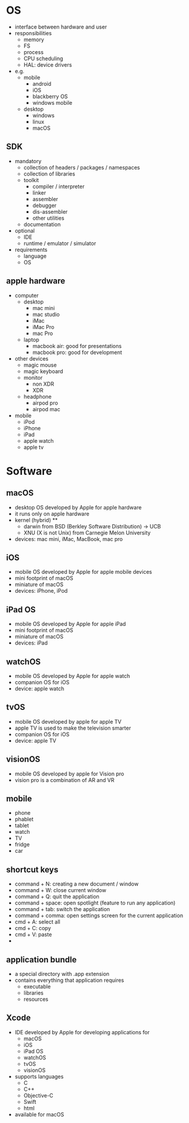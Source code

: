 # OS

- interface between hardware and user
- responsibilities
  - memory
  - FS
  - process
  - CPU scheduling
  - HAL: device drivers
- e.g.
  - mobile
    - android
    - iOS
    - blackberry OS
    - windows mobile
  - desktop
    - windows
    - linux
    - macOS

## SDK

- mandatory
  - collection of headers / packages / namespaces
  - collection of libraries
  - toolkit
    - compiler / interpreter
    - linker
    - assembler
    - debugger
    - dis-assembler
    - other utilities
  - documentation
- optional
  - IDE
  - runtime / emulator / simulator
- requirements
  - language
  - OS

## apple hardware

- computer
  - desktop
    - mac mini
    - mac studio
    - iMac
    - iMac Pro
    - mac Pro
  - laptop
    - macbook air: good for presentations
    - macbook pro: good for development
- other devices
  - magic mouse
  - magic keyboard
  - monitor
    - non XDR
    - XDR
  - headphone
    - airpod pro
    - airpod mac
- mobile
  - iPod
  - iPhone
  - iPad
  - apple watch
  - apple tv

# Software

## macOS

- desktop OS developed by Apple for apple hardware
- it runs only on apple hardware
- kernel (hybrid) \*\*
  - darwin from BSD (Berkley Software Distribution) -> UCB
  - XNU (X is not Unix) from Carnegie Melon University
- devices: mac mini, iMac, MacBook, mac pro

## iOS

- mobile OS developed by Apple for apple mobile devices
- mini footprint of macOS
- miniature of macOS
- devices: iPhone, iPod

## iPad OS

- mobile OS developed by Apple for apple iPad
- mini footprint of macOS
- miniature of macOS
- devices: iPad

## watchOS

- mobile OS developed by Apple for apple watch
- companion OS for iOS
- device: apple watch

## tvOS

- mobile OS developed by apple for apple TV
- apple TV is used to make the television smarter
- companion OS for iOS
- device: apple TV

## visionOS

- mobile OS developed by apple for Vision pro
- vision pro is a combination of AR and VR

## mobile

- phone
- phablet
- tablet
- watch
- TV
- fridge
- car

## shortcut keys

- command + N: creating a new document / window
- command + W: close current window
- command + Q: quit the application
- command + space: open spotlight (feature to run any application)
- command + tab: switch the application
- command + comma: open settings screen for the current application
- cmd + A: select all
- cmd + C: copy
- cmd + V: paste
-

## application bundle

- a special directory with .app extension
- contains everything that application requires
  - executable
  - libraries
  - resources

## Xcode

- IDE developed by Apple for developing applications for
  - macOS
  - iOS
  - iPad OS
  - watchOS
  - tvOS
  - visionOS
- supports languages
  - C
  - C++
  - Objective-C
  - Swift
  - html
- available for macOS

